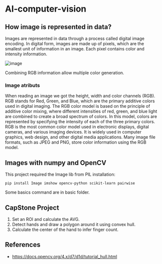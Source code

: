 # AI-computer-vision


## How image is represented in data?

Images are represented in data through a process called digital image encoding. In digital form, images are made up of pixels, which are the smallest unit of information in an image. Each pixel contains color and intensity information.

![image](https://github.com/glauberss2007/AI-computer-vision/assets/22028539/07655d3f-95ce-4a53-b935-66d529a02009)

Combining RGB information allow multiple color generation.

### Image atributs

When reading an image we got the height, width and color channels (RGB). RGB stands for Red, Green, and Blue, which are the primary additive colors used in digital imaging. The RGB color model is based on the principle of additive color mixing, where different intensities of red, green, and blue light are combined to create a broad spectrum of colors. In this model, colors are represented by specifying the intensity of each of the three primary colors. RGB is the most common color model used in electronic displays, digital cameras, and various imaging devices. It is widely used in computer graphics, web design, and other digital media applications. Many image file formats, such as JPEG and PNG, store color information using the RGB model.

## Images with numpy and OpenCV

This project required the Image lib from PIL installation:
```
pip install Image imshow opencv-python scikit-learn pairwise
```

Some basics command are in basic folder.

## CapStone Project

1. Set an ROI and calculate the AVG.
2. Detect hands and draw a polygon around it using convex hull.
3. Calculate the center of the hand to infer finger count.

## References
- https://docs.opencv.org/4.x/d7/d1d/tutorial_hull.html




